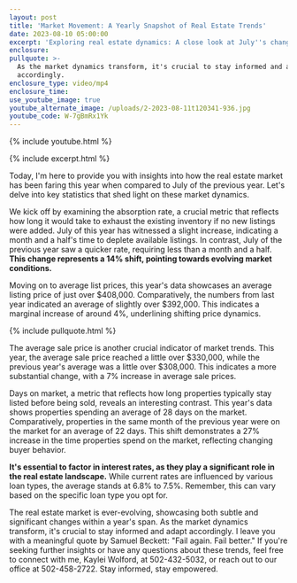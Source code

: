 ```yaml
---
layout: post
title: 'Market Movement: A Yearly Snapshot of Real Estate Trends'
date: 2023-08-10 05:00:00
excerpt: 'Exploring real estate dynamics: A close look at July''s changes'
enclosure:
pullquote: >-
  As the market dynamics transform, it's crucial to stay informed and adapt
  accordingly.
enclosure_type: video/mp4
enclosure_time:
use_youtube_image: true
youtube_alternate_image: /uploads/2-2023-08-11t120341-936.jpg
youtube_code: W-7gBmRx1Yk
---
```

{% include youtube.html %}

{% include excerpt.html %}

Today, I'm here to provide you with insights into how the real estate market has been faring this year when compared to July of the previous year. Let's delve into key statistics that shed light on these market dynamics.

We kick off by examining the absorption rate, a crucial metric that reflects how long it would take to exhaust the existing inventory if no new listings were added. July of this year has witnessed a slight increase, indicating a month and a half's time to deplete available listings. In contrast, July of the previous year saw a quicker rate, requiring less than a month and a half. **This change represents a 14% shift, pointing towards evolving market conditions.**

Moving on to average list prices, this year's data showcases an average listing price of just over $408,000. Comparatively, the numbers from last year indicated an average of slightly over $392,000. This indicates a marginal increase of around 4%, underlining shifting price dynamics.

{% include pullquote.html %}

The average sale price is another crucial indicator of market trends. This year, the average sale price reached a little over $330,000, while the previous year's average was a little over $308,000. This indicates a more substantial change, with a 7% increase in average sale prices.

Days on market, a metric that reflects how long properties typically stay listed before being sold, reveals an interesting contrast. This year's data shows properties spending an average of 28 days on the market. Comparatively, properties in the same month of the previous year were on the market for an average of 22 days. This shift demonstrates a 27% increase in the time properties spend on the market, reflecting changing buyer behavior.

**It's essential to factor in interest rates, as they play a significant role in the real estate landscape.** While current rates are influenced by various loan types, the average stands at 6.8% to 7.5%. Remember, this can vary based on the specific loan type you opt for.

The real estate market is ever-evolving, showcasing both subtle and significant changes within a year's span. As the market dynamics transform, it's crucial to stay informed and adapt accordingly. I leave you with a meaningful quote by Samuel Beckett: "Fail again. Fail better." If you're seeking further insights or have any questions about these trends, feel free to connect with me, Kaylei Wolford, at 502-432-5032, or reach out to our office at 502-458-2722. Stay informed, stay empowered.